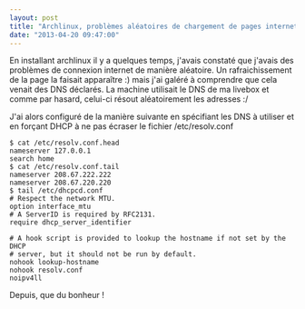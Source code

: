```yaml
---
layout: post
title: "Archlinux, problèmes aléatoires de chargement de pages internet"
date: "2013-04-20 09:47:00"
---
```

En installant archlinux il y a quelques temps, j'avais constaté que j'avais des problèmes de connexion internet de manière aléatoire. Un rafraichissement de la page la faisait apparaître :) mais j'ai galéré à comprendre que cela venait des DNS déclarés.
La machine utilisait le DNS de ma livebox et comme par hasard, celui-ci résout aléatoirement les adresses :/

J'ai alors configuré de la manière suivante en spécifiant les DNS à utiliser et en forçant DHCP à ne pas écraser le fichier /etc/resolv.conf


```
$ cat /etc/resolv.conf.head 
nameserver 127.0.0.1
search home
$ cat /etc/resolv.conf.tail
nameserver 208.67.222.222
nameserver 208.67.220.220
$ tail /etc/dhcpcd.conf 
# Respect the network MTU.
option interface_mtu
# A ServerID is required by RFC2131.
require dhcp_server_identifier

# A hook script is provided to lookup the hostname if not set by the DHCP
# server, but it should not be run by default.
nohook lookup-hostname
nohook resolv.conf
noipv4ll
```

<div style="height: 0; overflow: hidden;">nameserver etc resolv.conf
</div>
Depuis, que du bonheur !

